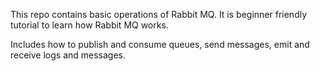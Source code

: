 This repo contains basic operations of Rabbit MQ. It is beginner friendly tutorial to learn how Rabbit MQ works.

Includes how to publish and consume queues, send messages, emit and receive logs and messages.